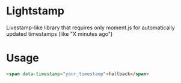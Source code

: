 # Lightstamp
Livestamp-like library that requires only moment.js for automatically updated timestamps (like "X minutes ago")
# Usage
```html
<span data-timestamp="your_timestamp">fallback</span>
```
